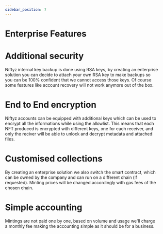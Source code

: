 ```yaml
---
sidebar_position: 7
---
```


# Enterprise Features

# Additional security

Niftyz internal key backup is done using RSA keys, by creating an enterprise solution you can decide to attach your own RSA key to make backups so you can be 100% confident that we cannot access those keys. Of course some features like account recovery will not work anymore out of the box.

# End to End encryption

Niftyz accounts can be equipped with additional keys which can be used to encrypt all the informations while using the allowlist. This means that each NFT produced is encrypted with different keys, one for each receiver, and only the reciver will be able to unlock and decrypt metadata and attached files.

# Customised collections

By creating an enterprise solution we also switch the smart contract, which can be owned by the company and can run on a different chain (if requested). Minting prices will be changed accordingly with gas fees of the chosen chain.

# Simple accounting

Mintings are not paid one by one, based on volume and usage we'll charge a monthly fee making the accounting simple as it should be for a business.
